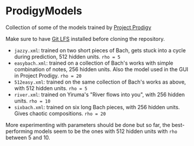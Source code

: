# ProdigyModels

Collection of some of the models trained by [Project Prodigy](https://github.com/RayDiab/Prodigy)

Make sure to have [Git LFS](https://git-lfs.github.com/) installed before cloning the repository.

- `jazzy.xml`: trained on two short pieces of Bach, gets stuck into a cycle during prediction, 512 hidden units. `rho = 5`
- `easybach.xml`: trained on a collection of Bach's works with simple combination of notes, 256 hidden units. Also the model used in the GUI in Project Prodigy. `rho = 20`
- `512easy.xml`: trained on the same collection of Bach's works as above, with 512 hidden units. `rho = 5`
- `river.xml`: trained on Yiruma's "River flows into you", with 256 hidden units. `rho = 10`
- `sixbach.xml`: trained on six long Bach pieces, with 256 hidden units. Gives chaotic compositions. `rho = 20`

More experimenting with parameters should be done but so far, the best-performing models seem to be the ones with 512 hidden units with `rho` between 5 and 10.
